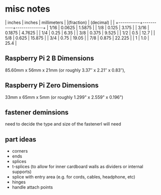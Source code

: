 
# misc notes

|  inches   | inches    |  millimeters |
|(fraction) | (decimal) |              | 
+-----------+-----------+--------------+
|    1/16   |    0.0625 | 1.5875       |
|    1/8    |    0.125  | 3.175        |
|    3/16   |    0.1875 | 4.7625       |
|    1/4    |    0.25   | 6.35         |
|    3/8    |    0.375  | 9.525        |
|    1/2    |    0.5    | 12.7         |
|    5/8    |    0.625  | 15.875       |
|    3/4    |    0.75   | 19.05        |
|    7/8    |    0.875  | 22.225       |
|    1      |    1.0    | 25.4         |

## Raspberry Pi 2 B Dimensions

85.60mm x 56mm x 21mm (or roughly 3.37″ x 2.21″ x 0.83″),

## Raspberry Pi Zero Dimensions

33mm x 65mm x 5mm (or roughly 1.299" x 2.559" x 0.196")

## fastener deminsions

need to decide the type and size of the fastenerI will need

## part ideas

+ corners
+ ends
+ splices
+ t-splices (to allow for inner cardboard walls as dividers or internal supports)
+ splice with entry area (e.g. for cords, cables, headphone, etc)
+ hinges
+ handle attach points

